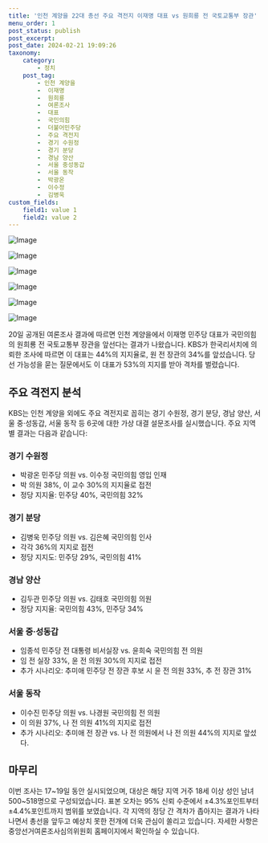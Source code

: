 ```yaml
---
title: '인천 계양을 22대 총선 주요 격전지 이재명 대표 vs 원희룡 전 국토교통부 장관'
menu_order: 1
post_status: publish
post_excerpt: 
post_date: 2024-02-21 19:09:26
taxonomy:
    category:
        - 정치
    post_tag:
        - 인천 계양을
        -  이재명
        -  원희룡
        -  여론조사
        -  대표
        -  국민의힘
        -  더불어민주당
        -  주요 격전지
        -  경기 수원정
        -  경기 분당
        -  경남 양산
        -  서울 중성동갑
        -  서울 동작
        -  박광온
        -  이수정
        -  김병욱
custom_fields:
    field1: value 1
    field2: value 2
---
```


![Image](https://imgnews.pstatic.net/image/025/2024/02/20/0003342542_001_20240221053552821.jpg?type=w647)

![Image](https://imgnews.pstatic.net/image/025/2024/02/20/0003342542_002_20240221053552860.jpg?type=w647)

![Image](https://imgnews.pstatic.net/image/025/2024/02/20/0003342542_003_20240221053552891.jpg?type=w647)

![Image](https://imgnews.pstatic.net/image/025/2024/02/20/0003342542_004_20240221053552936.jpg?type=w647)

![Image](https://imgnews.pstatic.net/image/025/2024/02/20/0003342542_005_20240221053552970.jpg?type=w647)

![Image](https://imgnews.pstatic.net/image/025/2024/02/20/0003342542_006_20240221053553028.jpg?type=w647)

20일 공개된 여론조사 결과에 따르면 인천 계양을에서 이재명 민주당 대표가 국민의힘의 원희룡 전 국토교통부 장관을 앞선다는 결과가 나왔습니다. KBS가 한국리서치에 의뢰한 조사에 따르면 이 대표는 44%의 지지율로, 원 전 장관의 34%를 앞섰습니다. 당선 가능성을 묻는 질문에서도 이 대표가 53%의 지지를 받아 격차를 벌렸습니다.
## 주요 격전지 분석
KBS는 인천 계양을 외에도 주요 격전지로 꼽히는 경기 수원정, 경기 분당, 경남 양산, 서울 중·성동갑, 서울 동작 등 6곳에 대한 가상 대결 설문조사를 실시했습니다. 주요 지역별 결과는 다음과 같습니다:
### 경기 수원정
- 박광온 민주당 의원 vs. 이수정 국민의힘 영입 인재
- 박 의원 38%, 이 교수 30%의 지지율로 접전
- 정당 지지율: 민주당 40%, 국민의힘 32%
### 경기 분당
- 김병욱 민주당 의원 vs. 김은혜 국민의힘 인사
- 각각 36%의 지지로 접전
- 정당 지지도: 민주당 29%, 국민의힘 41%
### 경남 양산
- 김두관 민주당 의원 vs. 김태호 국민의힘 의원
- 정당 지지율: 국민의힘 43%, 민주당 34%
  
### 서울 중·성동갑
- 임종석 민주당 전 대통령 비서실장 vs. 윤희숙 국민의힘 전 의원
- 임 전 실장 33%, 윤 전 의원 30%의 지지로 접전
- 추가 시나리오: 추미애 민주당 전 장관 후보 시 윤 전 의원 33%, 추 전 장관 31%
### 서울 동작
- 이수진 민주당 의원 vs. 나경원 국민의힘 전 의원
- 이 의원 37%, 나 전 의원 41%의 지지로 접전
- 추가 시나리오: 추미애 전 장관 vs. 나 전 의원에서 나 전 의원 44%의 지지로 앞섰다.
## 마무리
이번 조사는 17~19일 동안 실시되었으며, 대상은 해당 지역 거주 18세 이상 성인 남녀 500~518명으로 구성되었습니다. 표본 오차는 95% 신뢰 수준에서 ±4.3%포인트부터 ±4.4%포인트까지 범위를 보였습니다. 각 지역의 정당 간 격차가 좁아지는 결과가 나타나면서 총선을 앞두고 예상치 못한 전개에 더욱 관심이 쏠리고 있습니다. 자세한 사항은 중앙선거여론조사심의위원회 홈페이지에서 확인하실 수 있습니다.
